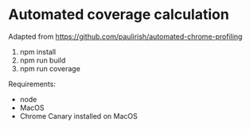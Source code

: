 # Automated coverage calculation

Adapted from https://github.com/paulirish/automated-chrome-profiling

1. npm install
2. npm run build
3. npm run coverage

Requirements:
- node
- MacOS
- Chrome Canary installed on MacOS
